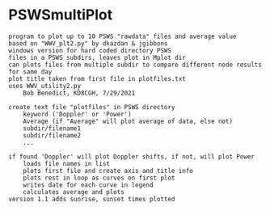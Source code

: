 # PSWSmultiPlot
	program to plot up to 10 PSWS "rawdata" files and average value
	based on "WWV_plt2.py" by dkazdan & jgibbons
	windows version for hard coded directory PSWS
	files in a PSWS subdirs, leaves plot in Mplot dir
	can plots files from multiple subdir to compare different node results for same day
	plot title taken from first file in plotfiles.txt
	uses WWV_utility2.py
		Bob Benedict, KD8CGH, 7/29/2021
 
	create text file "plotfiles" in PSWS directory
		keyword ('Doppler' or 'Power')
		Average (if "Average" will plot average of data, else not)
		subdir/filename1 
		subdir/filename2
		...
 
	if found 'Doppler' will plot Doppler shifts, if not, will plot Power 
		loads file names in list
		plots first file and create axis and title info
		plots rest in loop as curves on first plot
		writes date for each curve in legend
		calculates average and plots
	version 1.1 adds sunrise, sunset times plotted

